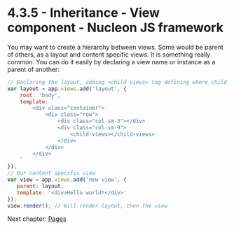 # 4.3.5 - Inheritance - View component - Nucleon JS framework

You may want to create a hierarchy between views. Some would be parent of others, as a layout and content specific views. It is something really common. You can do it easily by declaring a view name or instance as a parent of another:

```javascript
// Declaring the layout, adding <child-views> tag defining where child views would be included
var layout = app.views.add('layout', {
    root: 'body',
    template: `
        <div class="container">
            <div class="row">
                <div class="col-sm-3"></div>
                <div class="col-sm-9">
                    <child-views></child-views>
                </div>
            </div>
        </div>
    `
});
// Our content specific view
var view = app.views.add('new view', {
   parent: layout,
   template: '<div>Hello world!</div>'
});
view.render(); // Will render layout, then the view
```

Next chapter: [Pages](https://github.com/moduleon/nucleon/blob/master/doc/4.Main-components/4.4.Pages.md)
